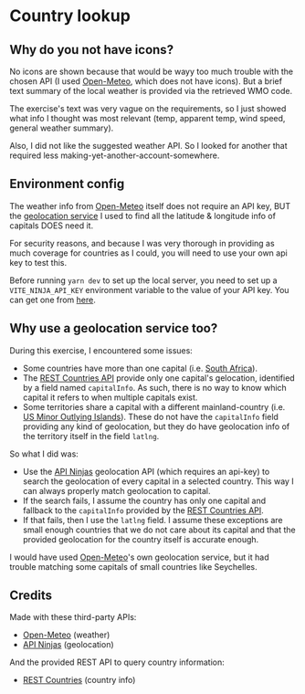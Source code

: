 # Country lookup

## Why do you not have icons?

No icons are shown because that would be wayy too much trouble with the chosen API (I used [Open-Meteo], which does not have icons). But a brief text summary of the local weather is provided via the retrieved WMO code.

The exercise's text was very vague on the requirements, so I just showed what info I thought was most relevant (temp, apparent temp, wind speed, general weather summary).

Also, I did not like the suggested weather API. So I looked for another that required less making-yet-another-account-somewhere.

## Environment config

The weather info from [Open-Meteo] itself does not require an API key, BUT the [geolocation service][API Ninjas] I used to find all the latitude & longitude info of capitals DOES need it.

For security reasons, and because I was very thorough in providing as much coverage for countries as I could, you will need to use your own api key to test this.

Before running `yarn dev` to set up the local server, you need to set up a `VITE_NINJA_API_KEY` environment variable to the value of your API key. You can get one from [here][API Ninjas].

## Why use a geolocation service too?

During this exercise, I encountered some issues:

- Some countries have more than one capital (i.e. [South Africa](https://studies.cs.helsinki.fi/restcountries/api/name/South%20Africa)).
- The [REST Countries API][REST Countries] provide only one capital's gelocation, identified by a field named `capitalInfo`. As such, there is no way to know which capital it refers to when multiple capitals exist.
- Some territories share a capital with a different mainland-country (i.e. [US Minor Outlying Islands](https://studies.cs.helsinki.fi/restcountries/api/name/United%20States%20Minor%20Outlying%20Islands)). These do not have the `capitalInfo` field providing any kind of geolocation, but they do have geolocation info of the territory itself in the field `latlng`.

So what I did was:

- Use the [API Ninjas] geolocation API (which requires an api-key) to search the geolocation of every capital in a selected country. This way I can always properly match geolocation to capital.
- If the search fails, I assume the country has only one capital and fallback to the `capitalInfo` provided by the [REST Countries API][REST Countries].
- If that fails, then I use the `latlng` field. I assume these exceptions are small enough countries that we do not care about its capital and that the provided geolocation for the country itself is accurate enough.

I would have used [Open-Meteo]'s own geolocation service, but it had trouble matching some capitals of small countries like Seychelles.

## Credits

Made with these third-party APIs:

- [Open-Meteo] (weather)
- [API Ninjas] (geolocation)

And the provided REST API to query country information:

- [REST Countries] (country info)

[Open-Meteo]: https://open-meteo.com/
[API Ninjas]: https://api-ninjas.com/
[REST Countries]: https://studies.cs.helsinki.fi/restcountries/

